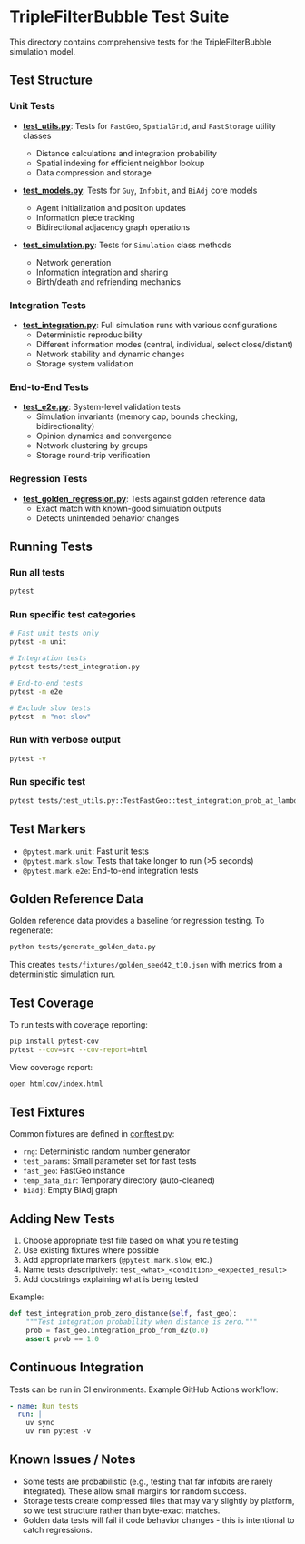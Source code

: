 # TripleFilterBubble Test Suite

This directory contains comprehensive tests for the TripleFilterBubble simulation model.

## Test Structure

### Unit Tests
- **[test_utils.py](test_utils.py)**: Tests for `FastGeo`, `SpatialGrid`, and `FastStorage` utility classes
  - Distance calculations and integration probability
  - Spatial indexing for efficient neighbor lookup
  - Data compression and storage

- **[test_models.py](test_models.py)**: Tests for `Guy`, `Infobit`, and `BiAdj` core models
  - Agent initialization and position updates
  - Information piece tracking
  - Bidirectional adjacency graph operations

- **[test_simulation.py](test_simulation.py)**: Tests for `Simulation` class methods
  - Network generation
  - Information integration and sharing
  - Birth/death and refriending mechanics

### Integration Tests
- **[test_integration.py](test_integration.py)**: Full simulation runs with various configurations
  - Deterministic reproducibility
  - Different information modes (central, individual, select close/distant)
  - Network stability and dynamic changes
  - Storage system validation

### End-to-End Tests
- **[test_e2e.py](test_e2e.py)**: System-level validation tests
  - Simulation invariants (memory cap, bounds checking, bidirectionality)
  - Opinion dynamics and convergence
  - Network clustering by groups
  - Storage round-trip verification

### Regression Tests
- **[test_golden_regression.py](test_golden_regression.py)**: Tests against golden reference data
  - Exact match with known-good simulation outputs
  - Detects unintended behavior changes

## Running Tests

### Run all tests
```bash
pytest
```

### Run specific test categories
```bash
# Fast unit tests only
pytest -m unit

# Integration tests
pytest tests/test_integration.py

# End-to-end tests
pytest -m e2e

# Exclude slow tests
pytest -m "not slow"
```

### Run with verbose output
```bash
pytest -v
```

### Run specific test
```bash
pytest tests/test_utils.py::TestFastGeo::test_integration_prob_at_lambda
```

## Test Markers

- `@pytest.mark.unit`: Fast unit tests
- `@pytest.mark.slow`: Tests that take longer to run (>5 seconds)
- `@pytest.mark.e2e`: End-to-end integration tests

## Golden Reference Data

Golden reference data provides a baseline for regression testing. To regenerate:

```bash
python tests/generate_golden_data.py
```

This creates `tests/fixtures/golden_seed42_t10.json` with metrics from a deterministic simulation run.

## Test Coverage

To run tests with coverage reporting:

```bash
pip install pytest-cov
pytest --cov=src --cov-report=html
```

View coverage report:
```bash
open htmlcov/index.html
```

## Test Fixtures

Common fixtures are defined in [conftest.py](conftest.py):
- `rng`: Deterministic random number generator
- `test_params`: Small parameter set for fast tests
- `fast_geo`: FastGeo instance
- `temp_data_dir`: Temporary directory (auto-cleaned)
- `biadj`: Empty BiAdj graph

## Adding New Tests

1. Choose appropriate test file based on what you're testing
2. Use existing fixtures where possible
3. Add appropriate markers (`@pytest.mark.slow`, etc.)
4. Name tests descriptively: `test_<what>_<condition>_<expected_result>`
5. Add docstrings explaining what is being tested

Example:
```python
def test_integration_prob_zero_distance(self, fast_geo):
    """Test integration probability when distance is zero."""
    prob = fast_geo.integration_prob_from_d2(0.0)
    assert prob == 1.0
```

## Continuous Integration

Tests can be run in CI environments. Example GitHub Actions workflow:

```yaml
- name: Run tests
  run: |
    uv sync
    uv run pytest -v
```

## Known Issues / Notes

- Some tests are probabilistic (e.g., testing that far infobits are rarely integrated). These allow small margins for random success.
- Storage tests create compressed files that may vary slightly by platform, so we test structure rather than byte-exact matches.
- Golden data tests will fail if code behavior changes - this is intentional to catch regressions.
